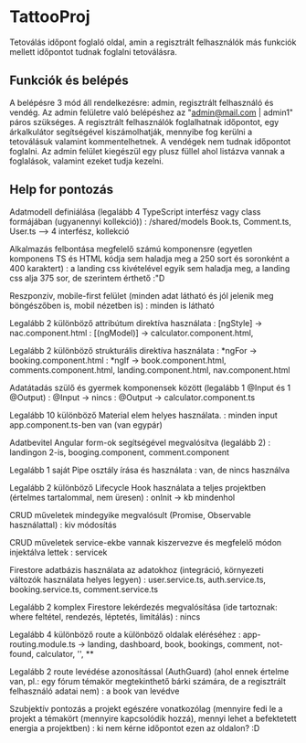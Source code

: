 # TattooProj

Tetoválás időpont foglaló oldal, amin a regisztrált felhasználók más funkciók mellett időpontot tudnak foglalni tetoválásra.

## Funkciók és belépés
A belépésre 3 mód áll rendelkezésre: admin, regisztrált felhasználó és vendég.
Az admin felületre való belépéshez az "admin@mail.com | admin1" páros szükséges.
A regisztrált felhasználók foglalhatnak időpontot, egy árkalkulátor segítségével kiszámolhatják, mennyibe fog kerülni a tetoválásuk valamint kommentelhetnek.
A vendégek nem tudnak időpontot foglalni.
Az admin felület kiegészül egy plusz füllel ahol listázva vannak a foglalások, valamint ezeket tudja kezelni.

## Help for pontozás

Adatmodell definiálása (legalább 4 TypeScript interfész vagy class formájában (ugyanennyi kollekció))
: /shared/models Book.ts, Comment.ts, User.ts --> 4 interfész, kollekció

Alkalmazás felbontása megfelelő számú komponensre (egyetlen komponens TS és HTML kódja sem haladja meg a 250 sort és soronként a 400 karaktert)
: a landing css kivételével egyik sem haladja meg, a landing css alja 375 sor, de szerintem érthető :"D

Reszponzív, mobile-first felület (minden adat látható és jól jelenik meg böngészőben is, mobil nézetben is)
: minden is látható

Legalább 2 különböző attribútum direktíva használata
: [ngStyle] -> nac.component.html
: [(ngModel)] -> calculator.component.html, 

Legalább 2 különböző strukturális direktíva használata
: *ngFor -> booking.component.html
: *ngIf -> book.component.html, comments.component.html, landing.component.html, nav.component.html

Adatátadás szülő és gyermek komponensek között (legalább 1 @Input és 1 @Output)
: @Input -> nincs
: @Output -> calculator.component.ts

Legalább 10 különböző Material elem helyes használata.
: minden input app.component.ts-ben van (van egypár)

Adatbevitel Angular form-ok segítségével megvalósítva (legalább 2)
: landingon 2-is, booging.component, comment.component

Legalább 1 saját Pipe osztály írása és használata
: van, de nincs használva

Legalább 2 különböző Lifecycle Hook használata a teljes projektben (értelmes tartalommal, nem üresen)
: onInit -> kb mindenhol

CRUD műveletek mindegyike megvalósult (Promise, Observable használattal)
: kiv módosítás

CRUD műveletek service-ekbe vannak kiszervezve és megfelelő módon injektálva lettek
: servicek

Firestore adatbázis használata az adatokhoz (integráció, környezeti változók használata helyes legyen)
: user.service.ts, auth.service.ts, booking.service.ts, comment.service.ts

Legalább 2 komplex Firestore lekérdezés megvalósítása (ide tartoznak: where feltétel, rendezés, léptetés, limitálás)
: nincs

Legalább 4 különböző route a különböző oldalak eléréséhez
: app-routing.module.ts -> landing, dashboard, book, bookings, comment, not-found, calculator, '', **

Legalább 2 route levédése azonosítással (AuthGuard) (ahol ennek értelme van, pl.: egy fórum témakör megtekinthető bárki számára, de a regisztrált felhasználó adatai nem)
: a book van levédve

Szubjektív pontozás a projekt egészére vonatkozólag (mennyire fedi le a projekt a témakört (mennyire kapcsolódik hozzá), mennyi lehet a befektetett energia a projektben)
: ki nem kérne időpontot ezen az oldalon? :D
